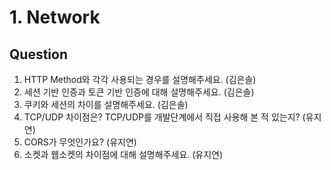 # 1. Network

## Question
1. HTTP Method와 각각 사용되는 경우를 설명해주세요. (김은솔)
2. 세션 기반 인증과 토큰 기반 인증에 대해 설명해주세요. (김은솔)
3. 쿠키와 세션의 차이를 설명해주세요. (김은솔)
4. TCP/UDP 차이점은? TCP/UDP를 개발단계에서 직접 사용해 본 적 있는지? (유지연)
5. CORS가 무엇인가요? (유지연)
6. 소켓과 웹소켓의 차이점에 대해 설명해주세요. (유지연)
